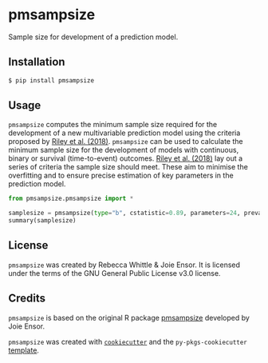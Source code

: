 # pmsampsize

Sample size for development of a prediction model.

## Installation

```bash
$ pip install pmsampsize
```

## Usage

`pmsampsize` computes the minimum sample size required for the development of a new multivariable prediction model using the criteria proposed by [Riley et al. (2018)](https://onlinelibrary.wiley.com/doi/10.1002/sim.7992). `pmsampsize` can be used to calculate the minimum sample size for the development of models with continuous, binary or survival (time-to-event) outcomes. [Riley et al. (2018)](https://onlinelibrary.wiley.com/doi/10.1002/sim.7992) lay out a series of criteria the sample size should meet. These aim to minimise the overfitting and to ensure precise estimation of key parameters in the prediction model.

```python
from pmsampsize.pmsampsize import *

samplesize = pmsampsize(type="b", cstatistic=0.89, parameters=24, prevalence=0.174) # change options to meet your requirements
summary(samplesize)
```

## License

`pmsampsize` was created by Rebecca Whittle & Joie Ensor. It is licensed under the terms of the GNU General Public License v3.0 license.

## Credits

`pmsampsize` is based on the original R package [pmsampsize](https://cran.r-project.org/web/packages/pmsampsize/index.html) developed by Joie Ensor. 

`pmsampsize` was created with [`cookiecutter`](https://cookiecutter.readthedocs.io/en/latest/) and the `py-pkgs-cookiecutter` [template](https://github.com/py-pkgs/py-pkgs-cookiecutter).


